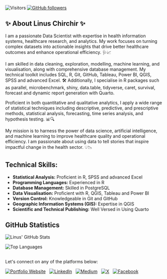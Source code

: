 ![Visitors](https://visitor-badge.laobi.icu/badge?page_id=linuschirchir.linuschirchir) 
[![GitHub followers](https://img.shields.io/github/followers/linuschirchir?label=Follow&style=social)](https://github.com/linuschirchir)

## ✨ About Linus Chirchir ✨

I am a passionate Data Scientist with expertise in health information systems, healthcare research, and analytics. My work focuses on turning complex datasets into actionable insights that drive better healthcare outcomes and enhance operational efficiency. 🩺📈

I am skilled in data cleaning, exploration, modelling, machine learning, and visualisation, along with comprehensive database management. My technical toolkit includes SQL, R, Git, GitHub, Tableau, Power BI, QGIS, SPSS and advanced Excel. 🛠️ Additionally, I specialise in R packages such as parallel, microbenchmark, shiny, data.table, tidyverse, caret, survival, forecast and dynamic report generation with Quarto.

Proficient in both quantitative and qualitative analytics, I apply a wide range of statistical techniques including descriptive, predictive, and prescriptive methods, statistical analysis, forecasting, time series analysis, and hypothesis testing. 📊🔍

My mission is to harness the power of data science, artificial intelligence, and machine learning to improve healthcare quality and operational efficiency. I am passionate about using data to tell stories that inspire impactful change in the health sector. 💡📉

## **Technical Skills:**

- **Statistical Analysis:** Proficient in R, SPSS and advanced Excel
- **Programming Languages:** Experienced in R
- **Database Management:** Skilled in PostgreSQL
- **Data Visualisation:** Proficient with R, QGIS, Tableau and Power BI
- **Version Control:** Knowledgeable in Git and GitHub
- **Geographic Information Systems (GIS):** Expertise in QGIS
- **Scientific and Technical Publishing:** Well Versed in Using Quarto

## GitHub Statistics

![Linus' GitHub Stats](https://github-readme-stats.vercel.app/api?username=linuschirchir&show_icons=true&theme=radical)

![Top Languages](https://github-readme-stats.vercel.app/api/top-langs/?username=linuschirchir&layout=compact&theme=radical)

## 
Let's connect on any of the platforms below:

[![Portfolio Website](https://img.shields.io/badge/Portfolio-View%20Here-green?style=social)](https://linuschirchir.com/)
&nbsp;
[![LinkedIn](https://img.shields.io/badge/LinkedIn-blue?logo=linkedin&style=social)](https://www.linkedin.com/in/linuschirchir)
&nbsp;
[![Medium](https://img.shields.io/badge/Medium-blue?logo=medium&style=social)](https://linuschirchir.medium.com/)
&nbsp;
[![X](https://img.shields.io/badge/X-blue?logo=x&style=social)](https://x.com/LinusChirchir)
&nbsp;
[![Facebook](https://img.shields.io/badge/Facebook-blue?logo=facebook&style=social)](https://www.facebook.com/ChirchirLinus1)
